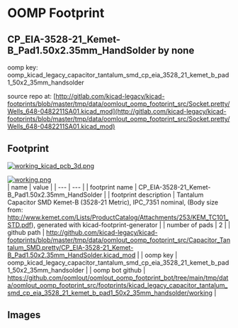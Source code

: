 # OOMP Footprint  
## CP_EIA-3528-21_Kemet-B_Pad1.50x2.35mm_HandSolder  by none  
  
oomp key: oomp_kicad_legacy_capacitor_tantalum_smd_cp_eia_3528_21_kemet_b_pad1_50x2_35mm_handsolder  
  
source repo at: [http://gitlab.com/kicad-legacy/kicad-footprints/blob/master/tmp/data/oomlout_oomp_footprint_src/Socket.pretty/Wells_648-0482211SA01.kicad_mod](http://gitlab.com/kicad-legacy/kicad-footprints/blob/master/tmp/data/oomlout_oomp_footprint_src/Socket.pretty/Wells_648-0482211SA01.kicad_mod)  
## Footprint  
  
[![working_kicad_pcb_3d.png](working_kicad_pcb_3d_600.png)](working_kicad_pcb_3d.png)  
  
[![working.png](working_600.png)](working.png)  
| name | value | 
| --- | --- | 
| footprint name | CP_EIA-3528-21_Kemet-B_Pad1.50x2.35mm_HandSolder | 
| footprint description | Tantalum Capacitor SMD Kemet-B (3528-21 Metric), IPC_7351 nominal, (Body size from: http://www.kemet.com/Lists/ProductCatalog/Attachments/253/KEM_TC101_STD.pdf), generated with kicad-footprint-generator | 
| number of pads | 2 | 
| github path | http://github.com/kicad-legacy/kicad-footprints/blob/master/tmp/data/oomlout_oomp_footprint_src/Capacitor_Tantalum_SMD.pretty/CP_EIA-3528-21_Kemet-B_Pad1.50x2.35mm_HandSolder.kicad_mod | 
| oomp key | oomp_kicad_legacy_capacitor_tantalum_smd_cp_eia_3528_21_kemet_b_pad1_50x2_35mm_handsolder | 
| oomp bot github | https://github.com/oomlout/oomlout_oomp_footprint_bot/tree/main/tmp/data/oomlout_oomp_footprint_src/footprints/kicad_legacy_capacitor_tantalum_smd_cp_eia_3528_21_kemet_b_pad1_50x2_35mm_handsolder/working | 
## Images  
